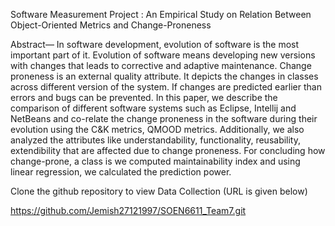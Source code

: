 Software Measurement Project : An Empirical Study on Relation  Between  Object-Oriented Metrics and Change-Proneness

Abstract— 
            In software development, evolution of software is the most important part of it. Evolution of software means developing new versions with changes that leads to corrective and adaptive maintenance. Change proneness is an external quality attribute. It depicts the changes in classes across different version of the system. If changes are predicted earlier than errors and bugs can be prevented. In this paper, we describe the comparison of different software systems such as Eclipse, Intellij and NetBeans and co-relate the change proneness in the software during their evolution using the C&K metrics, QMOOD metrics. Additionally, we also analyzed the attributes like understandability, functionality, reusability, extendibility that are affected due to change proneness. For concluding how change-prone, a class is we computed maintainability index and using linear regression, we calculated the prediction power. 


Clone the github repository to view Data Collection (URL is given below)

https://github.com/Jemish27121997/SOEN6611_Team7.git
